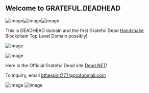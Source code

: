 ## Welcome to GRATEFUL.DEADHEAD

![image](https://user-images.githubusercontent.com/37987346/89961934-45b0f080-dc11-11ea-980d-221884b54ca6.png)![image](https://user-images.githubusercontent.com/37987346/89961934-45b0f080-dc11-11ea-980d-221884b54ca6.png)![image](https://user-images.githubusercontent.com/37987346/89961934-45b0f080-dc11-11ea-980d-221884b54ca6.png)

This is DEADHEAD domain and the first Grateful Dead [Handshake](https://handshake.org/) Blockchain Top Level Domain possibly!



![image](https://user-images.githubusercontent.com/37987346/89962210-12229600-dc12-11ea-9bfa-3564ce240d64.png)             



![image](https://user-images.githubusercontent.com/37987346/89962430-a260db00-dc12-11ea-8538-5e00f470deae.png)


Here is the Official Grateful Dead site [Dead.NET](https://www.dead.net/)!

To inquiry, email [bthespirit777@protonmail.com](https://protonmail.com/)

![image](https://user-images.githubusercontent.com/37987346/89966210-9aa63400-dc1c-11ea-8fef-fab7a9131812.png)   ![image](https://user-images.githubusercontent.com/37987346/89966210-9aa63400-dc1c-11ea-8fef-fab7a9131812.png)
